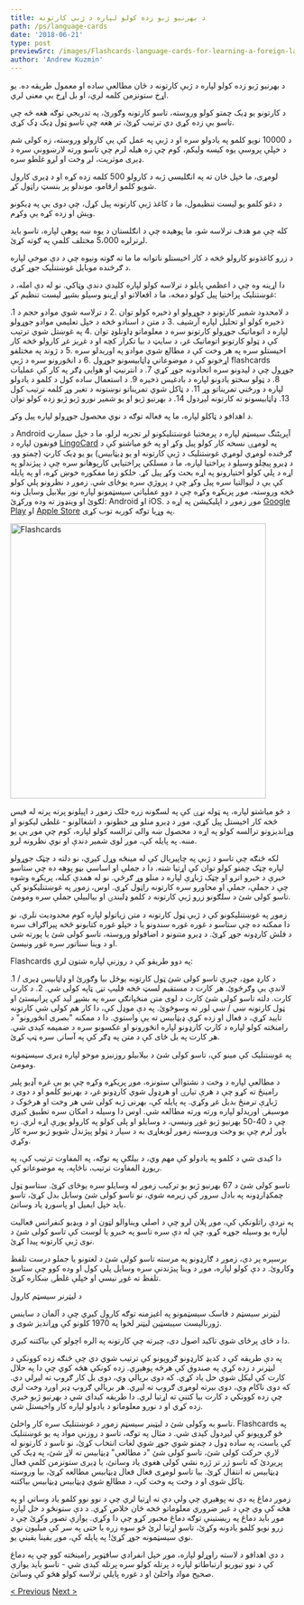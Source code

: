 ```yaml
---
title: د بهرنیو ژبو زده کولو لپاره د ژبې کارتونه
path: /ps/language-cards
date: '2018-06-21'
type: post
previewSrc: /images/Flashcards-language-cards-for-learning-a-foreign-language.-The-best-method-of-memorizing-words.jpg
author: 'Andrew Kuzmin'
---
```


د بهرنیو ژبو زده کولو لپاره د ژبې کارتونه د ځان مطالعې ساده او معمول طریقه ده. یو اړخ ستونزمن کلمه لري، او بل اړخ یې معنی لري.

د کارتونو یو ډیک چمتو کولو وروسته، تاسو کارتونه وګورئ، په تدریجي توګه هغه څه چې تاسو یې زده کړي دي ترتیب کړئ، تر هغه چې تاسو ټول ډیک ډک کړی.

د 10000 نویو کلمو په یادولو سره او د ژبې په عمل کې یې کارولو وروسته، زه کولی شم د خپلې پروسې یوه کیسه ولیکم، کوم چې زه هیله لرم چې تاسو ورته لارښوونې سره د ډیری موثریت، لږ وخت او لږو غلطو سره.

لومړی، ما خپل ځان ته په انګلیسي ژبه د کارولو 500 کلمه زده کړه او د ډیری کارول شویو کلمو ارقامو، موندلو پر بنسټ راټول کړ.

د دغو کلمو یو لیست تنظیمول، ما د کاغذ ژبې کارتونه پیل کړل، چې دوی یې په ډیکونو ویش او زده کړه یې وکړم.

کله چې مو هدف ترلاسه شو، ما پوهیده چې د انګلستان د یوه ښه پوهې لپاره، تاسو باید لږترلږه 5،000 مختلف کلمې په ګوته کړئ.

د زرو کاغذونو کارولو څخه د کار اخیستلو ناتوانه ما ما ته ګوته ونیوه چې د دې موخې لپاره د ګرځنده موبایل غوښتنلیک جوړ کړي.

دا اړینه وه چې د اعظمي پایلو د ترلاسه کولو لپاره کلیدي دندې وټاکي. نو له دې امله، د غوښتنلیک پراختیا پیل کولو دمخه، ما د افعالاتو او اړینو وسیلو بشپړ لیست تنظیم کړ:

.1 د لامحدود شمیر کارتونو د جوړولو او ذخیره کولو توان
.2 د ترلاسه شوي موادو حجم د ذخیره کولو او تحلیل لپاره آرشیف
.3 د متن د اسنادو څخه د خپل تعلیمي موادو جوړولو لپاره د اتوماتيک جوړولو کارتونو سره د معلوماتو ډاونلوډ توان
.4 په غوښتل شوي ترتیب کې د ټولو کارتونو اتوماتيک غږ، د سایټ د بیا تکرار کچه او د غږیز غږ کارولو څخه کار اخیستلو سره په هر وخت کې د مطالع شوي موادو په اوریدلو سره
.5 د ژوند په مختلفو اړخونو کې د موضوعاتي ډاټابیسونو جوړول
.6 د انځورونو سره د ژبې flashcards جوړول چې د لیدونو سره اتحادونه جوړ کړي
7. د انترنیټ او هوایی ډګر په کار کې عملیات
8. د ټولو سختو یادونو لپاره د بادغیس ذخیره
9. د استعمال ساده کول
د کلمو د یادولو لپاره د ورځني تمریناتو وړ
11. د ټاکل شوي تمریناتو نوښتونه
د تغیر وړ کلمه ترتیب کول
13. ډاټابیسونو ته کارتونه لیږدول
14. د بهرنیو ژبو او یو شمیر نورو ژبو ژبو زده کولو توان

د اهدافو د ټاکلو لپاره، ما په فعاله توګه د نوي محصول جوړولو لپاره پیل وکړ.

د Android آپریٹنگ سیسټم لپاره د پرمختیا غوښتنلیکونو لږ تجربه لرلو، ما د خپل سمارټ فونفون لپاره د <a href="https://lingocard.com" target="_blank" rel="noopener">LingoCard</a> په لومړۍ نسخه کار کولو پیل وکړ او په څو میاشتو کې د ګرځنده لومړي لومړي غوښتنلیک د ژبې کارتونه او یو ډیټابیس) یو یو ډیک کارټ (چمتو وو. د ډیرو پیچلو وسیلو د پراختیا لپاره، ما د مسلکي پراختیایی کارپوهانو سره چې د پیژندلو په اړه د پلي کولو اختیارونو په اړه بحث وکړ پیل کړ. خلکو زما مفکوره خوښ کړه، او په پایله کې یې د لیوالتیا سره پیل وکړ چې د پروژې سره یوځای شي. زموږ د نظرونو پلي کولو څخه وروسته، موږ پریکړه وکړه چې د دوو عملیاتي سیسټمونو لپاره نور بیلابیل وسایل ونه لګوئ او وینډوز ته وده ورکړئ: Android او iOS. موږ زموږ د اپلیکیشن په اړه د <a href="https://play.google.com/store/apps/details?id=com.lingocard.lingocard" target="_blank" rel="noopener">Google Play</a> او <a href="https://itunes.apple.com/us/app/lingocard/id1217076835?mt=8" target="_blank" rel="noopener">Apple Store</a> په وړیا توګه کوربه توب کړی.

<img class="aligncenter wp-image-7109" src="../images/2018/05/LingoCard-play.png" alt="Flashcards" width="453" height="487" />

د څو میاشتو لپاره، په ټوله نړۍ کې په لسګونه زره خلک زموږ د اپیلونو پرته پرته له فیس څخه کار اخیستل پیل کړي، موږ د ډیرو منلو وړ خطونو، د اشغالونو - غلطی لیکونو او وړاندیزونو ترالسه کولو په اړه د محصول ښه والی ترالسه کولو لپاره، کوم چې موږ یې یو مننه. په پایله کې، موږ لوی شمیر دندې او نوي نظرونه لرو.

لکه څنګه چې تاسو د ژبې په چاپیریال کې له مینځه وړل کیږي، نو دلته د چټک جوړولو لپاره چټک چمتو کولو توان کې اړتیا شته. دا د جملې او اساسي بڼو پوهه ده چې ستاسو خبرې د خبرو اترو او چټک ژباړې لپاره د منلو وړ ګرځي. نو له همدې کبله، پریکړه وشوه چې د جملې، جملې او محاورو سره کارتونه راټول کړي. اوس، زموږ په غوښتنلیکونو کې تاسو کولی شئ د سلګونو زرو ژبې کارتونه د کلمو ډلبندۍ او بیالبیلې جملې سره ومومئ.

زموږ په غوښتنلیکونو کې د ژبې ټول کارتونه د متن زیاتولو لپاره کوم محدودیت نلري، نو دا ممکنه ده چې ستاسو د غوره غوره سندونو یا د خپلو غوره کتابونو څخه پیراګراف سره د فلش کارډونه جوړ کړئ. د ډیرو متنونو د اضافولو وروسته، تاسو کولی شئ یا پورته شی او د وینا سناتور سره غوږ ونیسئ.

Flashcards په دوو طریقو کې د روزنې لپاره شتون لري:

.1 د کارډ موډ، چېرې تاسو کولی شئ ټول کارتونه یوځل بیا وګورئ او ډاټابیس ډیری / لاندې یې وګرځوئ. هر کارت د مستقیم لسټ څخه فلیپ تڼۍ ټاپه کولی شي.
2. د کارت کارت. دلته تاسو کولی شئ کارت د لوی متن منځپانګې سره په بشپړ لید کې پرانیستئ او ټول کارتونه ښي / ښي لور ته وسوځوئ. په دې موډل کې، دا کار هم کولی شي کارتونه تایید کړي، د فعال او زده کړې ډیټابیس ته یې واستوي. دا د ممکنه "بصری انځورونو" د رامنځته کولو لپاره د کارټ کارډونو لپاره انځورونو او عکسونو سره د ضمیمه کیدی شي. هر کارت په بل ځای کې د متن په ډګر کې په آسانۍ سره ټپ کړئ.

په غوښتنلیک کې مینو کې، تاسو کولی شئ د بیلابیلو روزنیزو موخو لپاره ډیری سیسټمونه ومومئ.

د مطالعې لپاره د وخت د نشتوالي ستونزه، موږ پریکړه وکړه چې یو بې غږه آډیو پلیر رامینځ ته کړو چې د هرې تیارۍ او هرډول شوي کارډونو غږ، د بهرنیو کلمو او د دوی د ژباړې ترمنځ بدیل غږ وکړي. په پایله کې، بهرنی ژبه کولی شي هر وخت او هرڅوک د موسیقۍ اوریدلو لپاره ورته ورته مطالعه شي. اوس دا وسیله د امکان سره تطبیق کیږي چې د 40-50 بهرنیو ژبو غوږ ونیسي، د وسایلو او پلی کولو په کارولو پورې اړه لري. زه باور لرم چې یو وخت وروسته زموږ لوبغاړی به د سیار د ټولو پېژندل شویو ژبو سره کار وکړي.

دا کیدی شي د کلمو په یادولو کې مهم وي، د بیلګې په توګه، په المفاوت ترتیب کې، په ریورډ المفاوت ترتیب، ناڅاپه، په موضوعاتو کې.

تاسو کولی شئ د 67 بهرنیو ژبو یو ترکیب زموږ له وسایلو سره یوځای کړئ. ستاسو ټول چمکډارډونه په بادل سرور کې زیرمه شوي، نو تاسو کولی شئ وسایل بدل کړئ، تاسو باید خپل ایمیل او پاسورډ یاد وساتئ.

په نږدې راتلونکې کې، موږ پلان لرو چې د اصلي ویناوالو لټون او د ویډیو کنفرانس فعالیت لپاره یو وسیله جوړه کړو، چې له دې سره تاسو په خبرو یا لوست کې تاسو کولی شئ د نوی ژبې کارتونه پیدا کړئ.

برسېره پر دې، زموږ د ګارډونو په مرسته تاسو کولی شئ د لغتونو یا جملو درست تلفظ وکاروئ. د دې کولو لپاره، موږ د وینا پیژندنې سره وسایل پلي کول او وده کوو چې ستاسو تلفظ ته غوږ نیسي او خپلې غلطۍ ښکاره کړئ.

د لیټرنر سیسټم کارول

لیټرنر سیسټم د فاسک سیسټمونو په اغیزمنه توګه کارول کیږي چې د آلمان د ساینس ژورنالېست سیبسټین لیټنر لخوا په 1970 کلونو کې وړاندیز شوی و.

دا د ځای پرځای شوي تاکید اصول دی، چیرته چې کارتونه په الره اچولو کې بیاکتنه کیږي.

په دې طریقه کې د کدیډ کارډونو ګروپونو کې ترتیب شوي دي چې څنګه زده کوونکي د لیټرنر د زده کړې په صندوق کې هرڅه پوهیږي. زده کونکي هڅه کوي چې دا په حلال کارت کې لیکل شوي حل یاد کړي. که دوی بریالي وي، دوی بل کار ګروپ ته لیږلي دي. که دوی ناکام وي، دوی بیرته لومړی ګروپ ته لیږي. هر بریالي ګروپ ډیر اوږد وخت لري چې زده کوونکي د کارت بیا کتنې ته اړتیا لري. دا طریقه کیدای شي د بهرنیو ژبو خبرې زده کړي او د نورو معلوماتو د یادولو لپاره کار واخیستل شي.

تاسو به وکولی شئ د لیټینر سیسټم زموږ د غوښتنلیک سره کار واخلئ. Flashcards په څو ګروپونو کې لیږدول کیدی شي. د مثال په توګه، تاسو د روزنې مواد په یو غوښتنلیک کې یاست، په ساده ډول د چمتو شوي جوړ شوي لغات انتخاب کړئ، نو تاسو د کارتونو له لارې حرکت کولی شئ، تاسو کولی شئ "د مطالعې" ډیټابیس ته لاړ شئ، په ډیک کې پریږدئ که تاسو ژر تر ژره نشي کولی هغوی یاد وساتئ، یا ډیری ستونزمن کلمې فعال ډیټابیس ته انتقال کړئ. بیا تاسو لومړی فعال فعال ډیټابیس مطالعه کړئ، بیا وروسته ټاکل شوی او د وخت په وخت کې، د مطالع شوي ډیټابیس ډیټابیس بیاکتنه.

زموږ دماغ په دې نه پوهيږي چې ولې دې ته اړتيا لري چې د نوو نوو کلمو ياد وساتي او په هڅه کې وي چې د غير ضروري معلوماتو څخه ځان خلاص کړي. د دې ستونځو د حل لپاره موږ باید دماغ په ریښتینې توګه دماغ مجبور کړو چې دا وکړي. یوازې تصور وکړئ چې د زرو نویو کلمو یادونه وکړئ، تاسو اړتیا لرئ څو سوه زره یا حتی په سر کې میلیون نوي نوي سیسټمونه جوړ کړئ! په پايله کې، موږ يقينا يقيني يو.

د دې اهدافو د لاسته راوړلو لپاره، موږ خپل انفرادي سافټویر رامینځته کوو چې په دماغ کې د نوو تیوریو ارتباطاتو لپاره د پرتله کولو سره پرتله کیدی شي - تاسو باید یوازې صحیح مواد واخلئ او د غوره پایلې ترلاسه کولو هڅو کې وساتئ.

<a href="/ps/learn-english-fast">< Previous</a> <a href="/ps/improve-vocabulary">Next ></a>

